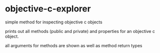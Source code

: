 # objective-c-explorer
simple method for inspecting objective c objects

prints out all methods (public and private) and properties for an objective c object.

all arguments for methods are shown as well as method return types